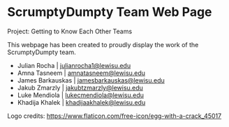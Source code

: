 # ScrumptyDumpty Team Web Page
Project: Getting to Know Each Other Teams

This webpage has been created to proudly display the work of the ScrumptyDumpty team.
- Julian Rocha | julianrocha1@lewisu.edu
- Amna Tasneem | amnatasneem@lewisu.edu
- James Barkauskas | jamesbarkauskas@lewisu.edu
- Jakub Zmarzly | jakubtzmarzly@lewisu.edu
- Luke Mendiola | lukecmendiola@lewisu.edu
- Khadija Khalek | khadijaakhalek@lewisu.edu

Logo credits: https://www.flaticon.com/free-icon/egg-with-a-crack_45017
